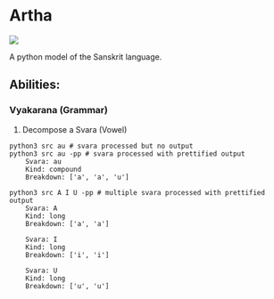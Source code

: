 # Artha
<img src="https://img.shields.io/badge/Python-3.9.8-brightgreen" />

A python model of the Sanskrit language.

## Abilities:

### Vyakarana (Grammar)
1. Decompose a Svara (Vowel)
```
python3 src au # svara processed but no output
python3 src au -pp # svara processed with prettified output
    Svara: au
    Kind: compound
    Breakdown: ['a', 'a', 'u']

python3 src A I U -pp # multiple svara processed with prettified output
    Svara: A
    Kind: long
    Breakdown: ['a', 'a']

    Svara: I
    Kind: long
    Breakdown: ['i', 'i']

    Svara: U
    Kind: long
    Breakdown: ['u', 'u']
```
